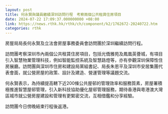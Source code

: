 ```yaml
---
layout: post
title: 何永賢與議員繼續深圳訪問行程　考察兩個公共租賃住房項目
date: 2024-07-22 17:09:37.000000000 +08:00
link: https://news.rthk.hk/rthk/ch/component/k2/1762672-20240722.htm
categories: rthk
---
```


房屋局局長何永賢及立法會房屋事務委員會訪問團於深圳繼續訪問行程。

訪問團考察深圳市內兩個公共租賃住房項目，包括光僑雅苑及鳳凰英薈城，有項目引入智慧物業管理科技，例如智能監控系統及智慧路燈等，亦有參觀深圳保障性住房展廳。訪問團與深圳市住房和建設局黨組書記、局長朱恩平及深圳市安居集團代表會面，就公營房屋的政策、設計及建造、營運管理等議題交流。

何永賢表示，為持續提高轄下近200條公共屋邨的管理效率和服務質素，房屋署積極推進智慧屋邨管理，引入新科技協助優化屋邨管理服務，期待香港與粵港澳大灣區城市就公營房屋建設和管理有更緊密交流，互相借鑑和分享經驗。
 
訪問團今日傍晚結束行程後返港。
